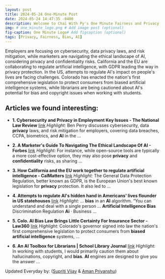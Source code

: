 ```yaml
---
layout: post
title: 2024-05-24 One-Minute Post
date: 2024-05-24 14:47:35 -0400
description: Welcome to Chai With Py's One Minute Fairness and Privacy, which aims to provide you the current happenings in the world of Fairness, Privacy, and AI.
img: # one_minute_logo.png # Add image post (optional)
fig-caption: One Minute Logo# Add figcaption (optional)
tags: [Privacy, Fairness, Bias, AI]
---
```


Employers are focusing on cybersecurity, data privacy laws, and risk mitigation, while marketers are navigating the ethical landscape of AI, considering privacy and confidentiality risks. California and the EU are collaborating to regulate artificial intelligence, with GDPR leading the way in privacy protection. In the US, attempts to regulate AI's impact on people's lives are facing challenges. Colorado has enacted the nation's first comprehensive legislation to protect consumers from biased artificial intelligence systems, while librarians are being cautioned about AI's potential for bias and copyright issues when working with students.

## Articles we found interesting:

- **1. Cybersecurity and <b>Privacy</b> in Employment Key Issues - The National Law Review** [link](https://natlawreview.com/article/workplace-strategies-watercooler-2024-cybersecurity-and-data-privacy-download)
_Highlight:_ Ben Perry discusses cybersecurity, data <b>privacy</b> laws, and risk mitigation for employers, covering data breaches, CCPA, biometrics, and <b>AI</b> in the&nbsp;...

- **2. A Marketer&#39;s Guide To Navigating The Ethical Landscape Of <b>AI</b> - Forbes** [link](https://www.forbes.com/sites/forbesbusinesscouncil/2024/05/24/a-marketers-guide-to-navigating-the-ethical-landscape-of-ai/)
_Highlight:_ For instance, while open-source tools are typically a more cost-effective option, they may also pose <b>privacy</b> and <b>confidentiality</b> risks, as sharing&nbsp;...

- **3. How California and the EU work together to regulate <b>artificial intelligence</b> - CalMatters** [link](https://calmatters.org/economy/technology/2024/05/ca-eu-ai-regulation/)
_Highlight:_ The General Data Protection Regulation, better known as GDPR, is the European Union&#39;s best known legislation for <b>privacy</b> protection. It also led to&nbsp;...

- **4. Attempts to regulate <b>AI&#39;s</b> hidden hand in Americans&#39; lives flounder in US statehouses** [link](https://tdn.com/ap/business/attempts-to-regulate-ai-s-hidden-hand-in-americans-lives-flounder-in-us-statehouses/article_a0f8cc3e-0583-514e-8841-ebab74a4fa41.html)
_Highlight:_ ... <b>bias</b> in an <b>AI</b> algorithm. “You can understand and deal with a single person ... <b>Artificial Intelligence Bias</b> Discrimination Regulation <b>Ai</b> &middot; Business&nbsp;...

- **5. Colo. <b>AI Bias</b> Law Brings Little Certainty For Insurance Sector - Law360** [link](https://www.law360.com/articles/1840440/colo-ai-bias-law-brings-little-certainty-for-insurance-sector)
_Highlight:_ Colorado&#39;s governor signed into law the nation&#39;s first comprehensive legislation to protect consumers from <b>biased artificial intelligence</b> systems,&nbsp;...

- **6. An <b>AI</b> Toolbox for Librarians | School Library Journal** [link](https://www.slj.com/story/an-ai-toolboxlfor-librarians-artificial-intelligence)
_Highlight:_ In working with students, I would primarily caution them about hallucinations, copyright, and <b>bias</b>. <b>AI</b> engines are designed to give you the answer&nbsp;...


Updated Everyday by: (<a href="https://supritivijay.github.io/">Supriti Vijay</a> & <a href="https://amanpriyanshu.github.io/">Aman Priyanshu</a>)

